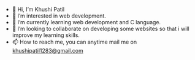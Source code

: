 - 👋 Hi, I’m Khushi Patil
- 👀 I’m interested in web development.
- 🌱 I’m currently learning web development and C language.
- 💞️ I’m looking to collaborate on developing some websites so that i will improve my learning skills.
- 📫 How to reach me, you can anytime mail me on khushipatil1283@gmail.com

<!---
Techshit123/Techshit123 is a ✨ special ✨ repository because its `README.md` (this file) appears on your GitHub profile.
You can click the Preview link to take a look at your changes.
--->
